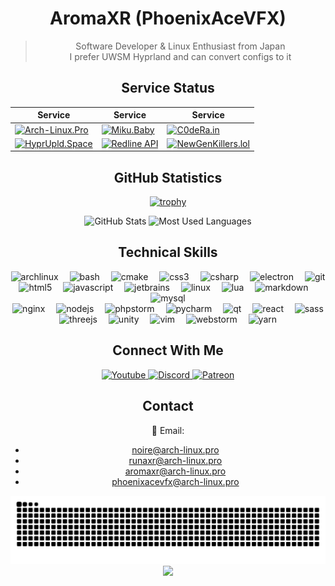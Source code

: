 <div align="center">

# AromaXR (PhoenixAceVFX)
> Software Developer & Linux Enthusiast from Japan  
> I prefer UWSM Hyprland and can convert configs to it

## Service Status

| Service | Service | Service |
|---------|---------|---------|
| [![Arch-Linux.Pro](https://uptime.betterstack.com/status-badges/v3/monitor/1psjj.svg)](https://status.arch-linux.pro) | [![Miku.Baby](https://uptime.betterstack.com/status-badges/v3/monitor/1psjl.svg)](https://status.arch-linux.pro) | [![C0deRa.in](https://uptime.betterstack.com/status-badges/v3/monitor/1htdf.svg)](https://status.arch-linux.pro) |
| [![HyprUpld.Space](https://uptime.betterstack.com/status-badges/v3/monitor/1tg12.svg)](https://status.arch-linux.pro) | [![Redline API](https://uptime.betterstack.com/status-badges/v3/monitor/1jo77.svg)](https://status.arch-linux.pro) | [![NewGenKillers.lol](https://uptime.betterstack.com/status-badges/v3/monitor/1pt55.svg)](https://status.arch-linux.pro) |

## GitHub Statistics
[![trophy](https://github-profile-trophy.vercel.app/?username=PhoenixAceVFX&theme=radical&row=1&column=5&no-frame=true)](https://github.com/ryo-ma/github-profile-trophy)

<div>
  <img src="https://github-readme-stats.vercel.app/api?username=phoenixacevfx&hide_title=false&hide_rank=false&show_icons=true&include_all_commits=true&count_private=true&disable_animations=false&theme=dracula&locale=en&hide_border=false" height="150" alt="GitHub Stats" />
  <img src="https://github-readme-stats.vercel.app/api/top-langs?username=phoenixacevfx&locale=en&hide_title=false&layout=compact&card_width=320&langs_count=5&theme=dracula&hide_border=false" height="150" alt="Most Used Languages" />
</div>

## Technical Skills

<div align="center">
  <img src="https://cdn.jsdelivr.net/gh/devicons/devicon/icons/archlinux/archlinux-original.svg" height="40" alt="archlinux" title="Arch Linux" />
  <img width="10" />
  <img src="https://cdn.jsdelivr.net/gh/devicons/devicon/icons/bash/bash-original.svg" height="40" alt="bash" title="Bash" />
  <img width="10" />
  <img src="https://cdn.jsdelivr.net/gh/devicons/devicon/icons/cmake/cmake-original.svg" height="40" alt="cmake" title="CMake" />
  <img width="10" />
  <img src="https://cdn.jsdelivr.net/gh/devicons/devicon/icons/css3/css3-original.svg" height="40" alt="css3" title="CSS3" />
  <img width="10" />
  <img src="https://cdn.jsdelivr.net/gh/devicons/devicon/icons/csharp/csharp-original.svg" height="40" alt="csharp" title="C#" />
  <img width="10" />
  <img src="https://cdn.jsdelivr.net/gh/devicons/devicon/icons/electron/electron-original.svg" height="40" alt="electron" title="Electron" />
  <img width="10" />
  <img src="https://cdn.jsdelivr.net/gh/devicons/devicon/icons/git/git-original.svg" height="40" alt="git" title="Git" />
</div>

<div align="center">
  <img src="https://cdn.jsdelivr.net/gh/devicons/devicon/icons/html5/html5-original.svg" height="40" alt="html5" title="HTML5" />
  <img width="10" />
  <img src="https://cdn.jsdelivr.net/gh/devicons/devicon/icons/javascript/javascript-original.svg" height="40" alt="javascript" title="JavaScript" />
  <img width="10" />
  <img src="https://cdn.jsdelivr.net/gh/devicons/devicon/icons/jetbrains/jetbrains-original.svg" height="40" alt="jetbrains" title="JetBrains" />
  <img width="10" />
  <img src="https://cdn.jsdelivr.net/gh/devicons/devicon/icons/linux/linux-original.svg" height="40" alt="linux" title="Linux" />
  <img width="10" />
  <img src="https://cdn.jsdelivr.net/gh/devicons/devicon/icons/lua/lua-original.svg" height="40" alt="lua" title="Lua" />
  <img width="10" />
  <img src="https://cdn.jsdelivr.net/gh/devicons/devicon/icons/markdown/markdown-original.svg" height="40" alt="markdown" title="Markdown" />
  <img width="10" />
  <img src="https://cdn.jsdelivr.net/gh/devicons/devicon/icons/mysql/mysql-original.svg" height="40" alt="mysql" title="MySQL" />
</div>

<div align="center">
  <img src="https://cdn.jsdelivr.net/gh/devicons/devicon/icons/nginx/nginx-original.svg" height="40" alt="nginx" title="Nginx" />
  <img width="10" />
  <img src="https://cdn.jsdelivr.net/gh/devicons/devicon/icons/nodejs/nodejs-original.svg" height="40" alt="nodejs" title="Node.js" />
  <img width="10" />
  <img src="https://cdn.jsdelivr.net/gh/devicons/devicon/icons/phpstorm/phpstorm-original.svg" height="40" alt="phpstorm" title="PhpStorm" />
  <img width="10" />
  <img src="https://cdn.jsdelivr.net/gh/devicons/devicon/icons/pycharm/pycharm-original.svg" height="40" alt="pycharm" title="PyCharm" />
  <img width="10" />
  <img src="https://cdn.jsdelivr.net/gh/devicons/devicon/icons/qt/qt-original.svg" height="40" alt="qt" title="Qt" />
  <img width="10" />
  <img src="https://cdn.jsdelivr.net/gh/devicons/devicon/icons/react/react-original.svg" height="40" alt="react" title="React" />
  <img width="10" />
  <img src="https://cdn.jsdelivr.net/gh/devicons/devicon/icons/sass/sass-original.svg" height="40" alt="sass" title="Sass" />
</div>

<div align="center">
  <img src="https://cdn.jsdelivr.net/gh/devicons/devicon/icons/threejs/threejs-original.svg" height="40" alt="threejs" title="Three.js" />
  <img width="10" />
  <img src="https://cdn.jsdelivr.net/gh/devicons/devicon/icons/unity/unity-original.svg" height="40" alt="unity" title="Unity" />
  <img width="10" />
  <img src="https://cdn.jsdelivr.net/gh/devicons/devicon/icons/vim/vim-original.svg" height="40" alt="vim" title="Vim" />
  <img width="10" />
  <img src="https://cdn.jsdelivr.net/gh/devicons/devicon/icons/webstorm/webstorm-original.svg" height="40" alt="webstorm" title="WebStorm" />
  <img width="10" />
  <img src="https://cdn.jsdelivr.net/gh/devicons/devicon/icons/yarn/yarn-original.svg" height="40" alt="yarn" title="Yarn" />
</div>

## Connect With Me

<div align="center">
  <a href="https://youtube.com/@PhoenixAceVFX" target="_blank">
    <img src="https://img.shields.io/static/v1?message=Youtube&logo=youtube&label=&color=FF0000&logoColor=white&labelColor=&style=for-the-badge" height="35" alt="Youtube" />
  </a>
  <a href="https://discord.com/users/1016895892055396484" target="_blank">
    <img src="https://img.shields.io/static/v1?message=Discord&logo=discord&label=&color=7289DA&logoColor=white&labelColor=&style=for-the-badge" height="35" alt="Discord" />
  </a>
  <a href="https://patreon.com/PhoenixAceVFX" target="_blank">
    <img src="https://img.shields.io/static/v1?message=Patreon&logo=patreon&label=&color=F96854&logoColor=white&labelColor=&style=for-the-badge" height="35" alt="Patreon" />
  </a>
</div>

## Contact
📧 Email:
- noire@arch-linux.pro
- runaxr@arch-linux.pro
- aromaxr@arch-linux.pro
- phoenixacevfx@arch-linux.pro

<img src="https://raw.githubusercontent.com/phoenixacevfx/phoenixacevfx/output/snake.svg" alt="Snake animation" />

<img src="https://count.getloli.com/@PhoenixAceVFX?name=PhoenixAceVFX&theme=booru-touhoulat&padding=7&offset=0&align=center&scale=1&pixelated=1&darkmode=auto">

</div>
